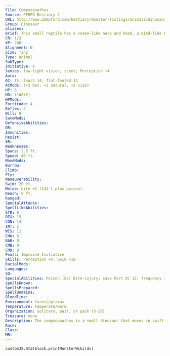 ```yaml
---
File: Compsognathus
Source: PFRPG Bestiary 2
URL: http://www.d20pfsrd.com/bestiary/monster-listings/animals/dinosaur/compsognathus
Group: Dinosaur
aliases: 
Brief: This small reptile has a snake-like neck and head, a bird-like body with strong legs for running, and a whip-like tail.
CR: 1/2
XP: 200
Alignment: N
Size: Tiny
Type: animal
SubType: 
Initiative: 6
Senses: low-light vision, scent; Perception +4
Aura: 
AC: 15, touch 14, flat-footed 13
ACMods: (+2 Dex, +1 natural, +2 size)
HP: 6
HD: (1d8+2)
HPMods: 
Fortitude: 4
Reflex: 4
Will: 0
SaveMods: 
DefensiveAbilities: 
DR: 
Immunities: 
Resist: 
SR: 
Weaknesses: 
Space: 2.5 ft.
Speed: 40 ft.
MoveMods: 
Burrow: 
Climb: 
Fly: 
Maneuverability: 
Swim: 20 ft.
Melee: bite +1 (1d3-1 plus poison)
Reach: 0 ft.
Ranged: 
SpecialAttacks: 
SpellLikeAbilities: 
STR: 8
DEX: 15
CON: 14
INT: 2
WIS: 11
CHA: 5
BAB: 0
CMB: 0
CMD: 9
Feats: Improved Initiative
Skills: Perception +4, Swim +10
RacialMods: 
Languages: 
SQ: 
SpecialAbilities: Poison (Ex) Bite-injury; save Fort DC 12; frequency 1/round for 4 rounds; effect 1d2 Str; cure 1 save.
SpellsKnown: 
SpellsPrepared: 
SpellDomains: 
Bloodline: 
Environment: forest/plains
Temperature: temperate/warm
Organization: solitary, pair, or pack (5-20)
Treasure: none
Description: The compsognathus is a small dinosaur that moves in swift, darting motions. Its bite injects a venom that causes numbness and weakness, a trait that the animal uses to bring down larger prey. A compsognathus measures 3 feet long and weighs 15 pounds.  These dinosaurs can serve spellcasters as a familiar. A compsognathus familiar grants its master a +4 bonus on Initiative checks.
Race: 
Class: 
MR: 
---
```

```dataviewjs
customJS.Statblock.printMonsterWiki(dv)
```
